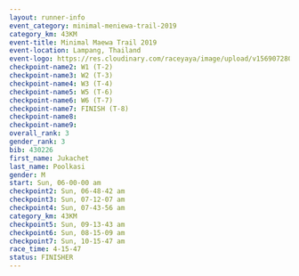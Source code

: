 ```yaml
---
layout: runner-info 
event_category: minimal-meniewa-trail-2019 
category_km: 43KM
event-title: Minimal Maewa Trail 2019 
event-location: Lampang, Thailand 
event-logo: https://res.cloudinary.com/raceyaya/image/upload/v1569072805/logo/minimal-trail_ktnvsp.jpg 
checkpoint-name2: W1 (T-2) 
checkpoint-name3: W2 (T-3) 
checkpoint-name4: W3 (T-4) 
checkpoint-name5: W5 (T-6) 
checkpoint-name6: W6 (T-7) 
checkpoint-name7: FINISH (T-8) 
checkpoint-name8: 
checkpoint-name9: 
overall_rank: 3
gender_rank: 3
bib: 430226
first_name: Jukachet
last_name: Poolkasi
gender: M
start: Sun, 06-00-00 am
checkpoint2: Sun, 06-48-42 am
checkpoint3: Sun, 07-12-07 am
checkpoint4: Sun, 07-43-56 am
category_km: 43KM
checkpoint5: Sun, 09-13-43 am
checkpoint6: Sun, 08-15-09 am
checkpoint7: Sun, 10-15-47 am
race_time: 4-15-47
status: FINISHER
---
```

